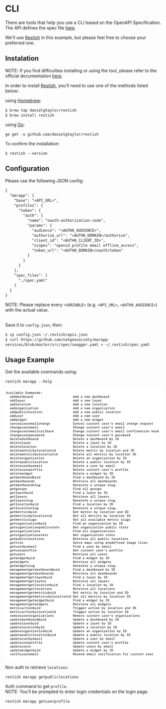 # CLI

There are tools that help you use a CLI based on the OpenAPI Specification.\
The API defines the spec file [here](src/spec/swagger.yaml).

We'll use [Restish](https://rest.sh/#/) in this example, but please feel free to choose your preferred one.

## Instalation

NOTE: If you find difficulties installing or using the tool, please refer to the official documentation [here](https://rest.sh/#/guide?id=guide).

In order to install [Restish](https://rest.sh/#/), you'll need to use one of the methods listed below:

using [Homebrew](https://brew.sh/):
```
$ brew tap danielgtaylor/restish
$ brew install restish
```

using [Go](https://golang.org/):
```
go get -u github.com/danielgtaylor/restish
```

To confirm the installation:
```
$ restish --version
```

## Configuration

Please use the following JSON config:

```
{
  "marapp": {
    "base": "<API_URL>",
    "profiles": {
      "token": {
        "auth": {
          "name": "oauth-authorization-code",
          "params": {
            "audience": "<AUTH0_AUDIENCE>",
            "authorize_url": "<AUTH0_DOMAIN>/authorize",
            "client_id": "<AUTH0_CLIENT_ID>",
            "scopes": "openid profile email offline_access",
            "token_url": "<AUTH0_DOMAIN>/oauth/token"
          }
        }
      }
    },
    "spec_files": [
      "./spec.yaml"
    ]
  }
}
```
NOTE: Please replace every `<VARIABLE>` (e.g. `<API_URL>`, `<AUTH0_AUDIENCE>`) with the actual value.

\
Save it to `config.json`, then:
```
$ cp config.json ~/.restish/apis.json
$ curl https://github.com/natgeosociety/marapp-services/blob/master/src/spec/swagger.yaml > ~/.restish/spec.yaml
```

## Usage Example
Get the available commands using:
```
restish marapp --help
```

![](resources/restish-commands.png)

Non auth to retrieve `locations`:
```
restish marapp getpubliclocations
```

Auth command to get `profile`.
\
NOTE: You'll be prompted to enter login credentials on the login page.
```
restish marapp getuserprofile
```